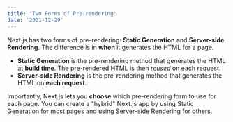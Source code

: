 ```yaml
---
title: 'Two Forms of Pre-rendering'
date: '2021-12-29'
---
```


Next.js has two forms of pre-rendering: **Static Generation** and **Server-side
Rendering**. The difference is in **when** it generates the HTML for a page.

- **Static Generation** is the pre-rendering method that generates the HTML at
  **build time**. The pre-rendered HTML is then _reused_ on each request.
- **Server-side Rendering** is the pre-rendering method that generates the HTML
  on **each request**.

Importantly, Next.js lets you **choose** which pre-rendering form to use for
each page. You can create a "hybrid" Next.js app by using Static Generation for
most pages and using Server-side Rendering for others.
